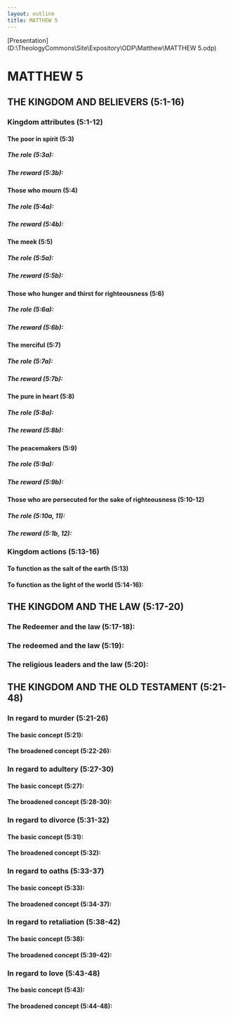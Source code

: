 ```yaml
---
layout: outline
title: MATTHEW 5
---
```

[Presentation](D:\TheologyCommons\Site\Expository\ODP\Matthew\MATTHEW 5.odp)
# MATTHEW 5 
## THE KINGDOM AND BELIEVERS (5:1-16) 
###  Kingdom attributes (5:1-12) 
####  The poor in spirit (5:3) 
#####  The role (5:3a): 
#####  The reward (5:3b): 
####  Those who mourn (5:4) 
#####  The role (5:4a): 
#####  The reward (5:4b): 
####  The meek (5:5) 
#####  The role (5:5a): 
#####  The reward (5:5b): 
####  Those who hunger and thirst for righteousness (5:6) 
#####  The role (5:6a): 
#####  The reward (5:6b): 
####  The merciful (5:7) 
#####  The role (5:7a): 
#####  The reward (5:7b): 
####  The pure in heart (5:8) 
#####  The role (5:8a): 
#####  The reward (5:8b): 
####  The peacemakers (5:9) 
#####  The role (5:9a): 
#####  The reward (5:9b): 
####  Those who are persecuted for the sake of righteousness (5:10-12) 
#####  The role (5:10a, 11): 
#####  The reward (5:1b, 12): 
###  Kingdom actions (5:13-16) 
####  To function as the salt of the earth (5:13) 
####  To function as the light of the world (5:14-16): 
## THE KINGDOM AND THE LAW (5:17-20) 
###  The Redeemer and the law (5:17-18): 
###  The redeemed and the law (5:19): 
###  The religious leaders and the law (5:20): 
## THE KINGDOM AND THE OLD TESTAMENT (5:21-48) 
###  In regard to murder (5:21-26) 
####  The basic concept (5:21): 
####  The broadened concept (5:22-26): 
###  In regard to adultery (5:27-30) 
####  The basic concept (5:27): 
####  The broadened concept (5:28-30): 
###  In regard to divorce (5:31-32) 
####  The basic concept (5:31): 
####  The broadened concept (5:32): 
###  In regard to oaths (5:33-37) 
####  The basic concept (5:33): 
####  The broadened concept (5:34-37): 
###  In regard to retaliation (5:38-42) 
####  The basic concept (5:38): 
####  The broadened concept (5:39-42): 
###  In regard to love (5:43-48) 
####  The basic concept (5:43): 
####  The broadened concept (5:44-48): 
